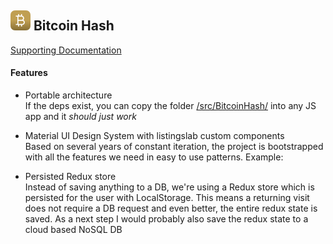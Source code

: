 ## ![alt text](./react-app/public/svg/logo16.svg "Bitcoin Hash Logo") Bitcoin Hash

[Supporting Documentation](./react-app/public/markdown/)

#### Features

- Portable architecture  
    If the deps exist, you can copy the folder [/src/BitcoinHash/](https://github.com/listingslab/bitcoin-hash/tree/master/react-app/src/BitcoinHash) into any JS app and it _should just work_

- Material UI Design System with listingslab custom components      
    Based on several years of constant iteration, the project is bootstrapped with all the features we need in easy to use patterns. Example: [<Icon icon="rocket"/>](https://github.com/listingslab/bitcoin-hash/blob/master/react-app/src/BitcoinHash/components/Icon.tsx)

- Persisted Redux store  
    Instead of saving anything to a DB, we're using a Redux store which is persisted for the user with LocalStorage. This means a returning visit does not require a DB request and even better, the entire redux state is saved. As a next step I would probably also save the redux state to a cloud based NoSQL DB